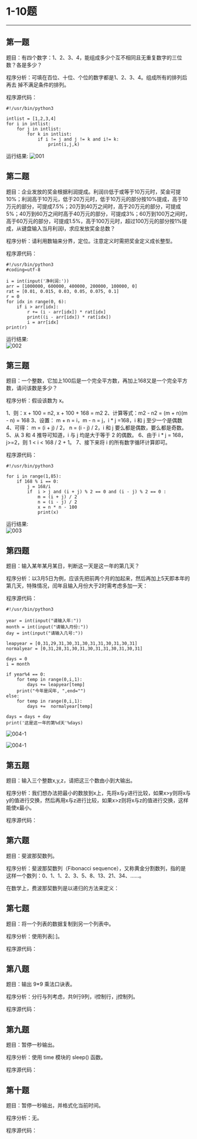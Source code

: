 # 1-10题
***
## 第一题
题目：有四个数字：1、2、3、4，能组成多少个互不相同且无重复数字的三位数？各是多少？

程序分析：可填在百位、十位、个位的数字都是1、2、3、4。组成所有的排列后再去 掉不满足条件的排列。

程序源代码：
```
#!/usr/bin/python3

intlist = [1,2,3,4]
for i in intlist:
    for j in intlist:
        for k in intlist:
            if i != j and j != k and i!= k:
                print(i,j,k)
```   
   
运行结果:
![001](images/001.png)      
   
## 第二题
题目：企业发放的奖金根据利润提成。利润(I)低于或等于10万元时，奖金可提10%；利润高于10万元，低于20万元时，低于10万元的部分按10%提成，高于10万元的部分，可提成7.5%；20万到40万之间时，高于20万元的部分，可提成5%；40万到60万之间时高于40万元的部分，可提成3%；60万到100万之间时，高于60万元的部分，可提成1.5%，高于100万元时，超过100万元的部分按1%提成，从键盘输入当月利润I，求应发放奖金总数？

程序分析：请利用数轴来分界，定位。注意定义时需把奖金定义成长整型。

程序源代码：
```
#!/usr/bin/python3
#coding=utf-8

i = int(input('净利润:'))
arr = [1000000, 600000, 400000, 200000, 100000, 0]
rat = [0.01, 0.015, 0.03, 0.05, 0.075, 0.1]
r = 0
for idx in range(0, 6):
    if i > arr[idx]:
        r += (i - arr[idx]) * rat[idx]
        print((i - arr[idx]) * rat[idx])
        i = arr[idx]
print(r)

```   
   
运行结果:   
![002](images/002.png)   
   
## 第三题
题目：一个整数，它加上100后是一个完全平方数，再加上168又是一个完全平方数，请问该数是多少？

程序分析：假设该数为 x。

1、则：x + 100 = n2, x + 100 + 168 = m2
2、计算等式：m2 - n2 = (m + n)(m - n) = 168
3、设置： m + n = i，m - n = j，i * j =168，i 和 j 至少一个是偶数
4、可得： m = (i + j) / 2， n = (i - j) / 2，i 和 j 要么都是偶数，要么都是奇数。
5、从 3 和 4 推导可知道，i 与 j 均是大于等于 2 的偶数。
6、由于 i * j = 168， j>=2，则 1 < i < 168 / 2 + 1。
7、接下来将 i 的所有数字循环计算即可。

程序源代码：
```
#!/usr/bin/python3

for i in range(1,85):
    if 168 % i == 0:
        j = 168/i
        if  i > j and (i + j) % 2 == 0 and (i - j) % 2 == 0 :
            m = (i + j) / 2
            n = (i - j) / 2
            x = n * n - 100
            print(x)
```   
   
运行结果:   
![003](images/003.png)      
   
## 第四题
题目：输入某年某月某日，判断这一天是这一年的第几天？

程序分析：以3月5日为例，应该先把前两个月的加起来，然后再加上5天即本年的第几天，特殊情况，闰年且输入月份大于2时需考虑多加一天：

程序源代码：
```
#!/usr/bin/python3

year = int(input("请输入年:"))
month = int(input("请输入月份:"))
day = int(input("请输入几号:"))

leapyear = [0,31,29,31,30,31,30,31,31,30,31,30,31]
normalyear = [0,31,28,31,30,31,30,31,31,30,31,30,31]

days = 0
i = month

if year%4 == 0:
    for temp in range(0,i,1):
        days += leapyear[temp]
    print("今年是闰年, ",end="")
else:
    for temp in range(0,i,1):
        days +=  normalyear[temp]

days = days + day
print('这是这一年的第%d天'%days)

```   
   
![004-1](images/004-1.png)   
   
![004-1](images/004-2.png)      
   
## 第五题
题目：输入三个整数x,y,z，请把这三个数由小到大输出。

程序分析：我们想办法把最小的数放到x上，先将x与y进行比较，如果x>y则将x与y的值进行交换，然后再用x与z进行比较，如果x>z则将x与z的值进行交换，这样能使x最小。

程序源代码：


## 第六题
题目：斐波那契数列。

程序分析：斐波那契数列（Fibonacci sequence），又称黄金分割数列，指的是这样一个数列：0、1、1、2、3、5、8、13、21、34、……。

在数学上，费波那契数列是以递归的方法来定义：



## 第七题
题目：将一个列表的数据复制到另一个列表中。

程序分析：使用列表[:]。

程序源代码：


## 第八题
题目：输出 9*9 乘法口诀表。

程序分析：分行与列考虑，共9行9列，i控制行，j控制列。

程序源代码：


## 第九题
题目：暂停一秒输出。

程序分析：使用 time 模块的 sleep() 函数。

程序源代码：


## 第十题
题目：暂停一秒输出，并格式化当前时间。

程序分析：无。

程序源代码：



